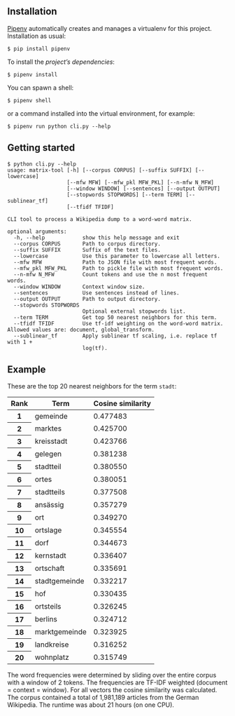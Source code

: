 ## Installation
[Pipenv](https://pipenv.readthedocs.io/en/latest/) automatically creates and manages a virtualenv for this project. Installation as usual:

```
$ pip install pipenv
```

To install the _project’s dependencies_:

```
$ pipenv install
```

You can spawn a shell:

```
$ pipenv shell
```

or a command installed into the virtual environment, for example:

```
$ pipenv run python cli.py --help
```


## Getting started

```
$ python cli.py --help
usage: matrix-tool [-h] [--corpus CORPUS] [--suffix SUFFIX] [--lowercase]
                   [--mfw MFW] [--mfw_pkl MFW_PKL] [--n-mfw N_MFW]
                   [--window WINDOW] [--sentences] [--output OUTPUT]
                   [--stopwords STOPWORDS] [--term TERM] [--sublinear_tf]
                   [--tfidf TFIDF]

CLI tool to process a Wikipedia dump to a word-word matrix.

optional arguments:
  -h, --help            show this help message and exit
  --corpus CORPUS       Path to corpus directory.
  --suffix SUFFIX       Suffix of the text files.
  --lowercase           Use this parameter to lowercase all letters.
  --mfw MFW             Path to JSON file with most frequent words.
  --mfw_pkl MFW_PKL     Path to pickle file with most frequent words.
  --n-mfw N_MFW         Count tokens and use the n most frequent words.
  --window WINDOW       Context window size.
  --sentences           Use sentences instead of lines.
  --output OUTPUT       Path to output directory.
  --stopwords STOPWORDS
                        Optional external stopwords list.
  --term TERM           Get top 50 nearest neighbors for this term.
  --tfidf TFIDF         Use tf-idf weighting on the word-word matrix. Allowed values are: document, global_transform.
  --sublinear_tf        Apply sublinear tf scaling, i.e. replace tf with 1 +
                        log(tf).
```

## Example
These are the top 20 nearest neighbors for the term `stadt`:

<table>
  <thead>
    <tr>
      <th>Rank</th>
      <th>Term</th>
      <th>Cosine similarity</th>
    </tr>
  </thead>
  <tbody>
    <tr>
      <th>1</th>
      <td>gemeinde</td>
      <td>0.477483</td>
    </tr>
    <tr>
      <th>2</th>
      <td>marktes</td>
      <td>0.425700</td>
    </tr>
    <tr>
      <th>3</th>
      <td>kreisstadt</td>
      <td>0.423766</td>
    </tr>
    <tr>
      <th>4</th>
      <td>gelegen</td>
      <td>0.381238</td>
    </tr>
    <tr>
      <th>5</th>
      <td>stadtteil</td>
      <td>0.380550</td>
    </tr>
    <tr>
      <th>6</th>
      <td>ortes</td>
      <td>0.380051</td>
    </tr>
    <tr>
      <th>7</th>
      <td>stadtteils</td>
      <td>0.377508</td>
    </tr>
    <tr>
      <th>8</th>
      <td>ansässig</td>
      <td>0.357279</td>
    </tr>
    <tr>
      <th>9</th>
      <td>ort</td>
      <td>0.349270</td>
    </tr>
    <tr>
      <th>10</th>
      <td>ortslage</td>
      <td>0.345554</td>
    </tr>
    <tr>
      <th>11</th>
      <td>dorf</td>
      <td>0.344673</td>
    </tr>
    <tr>
      <th>12</th>
      <td>kernstadt</td>
      <td>0.336407</td>
    </tr>
    <tr>
      <th>13</th>
      <td>ortschaft</td>
      <td>0.335691</td>
    </tr>
    <tr>
      <th>14</th>
      <td>stadtgemeinde</td>
      <td>0.332217</td>
    </tr>
    <tr>
      <th>15</th>
      <td>hof</td>
      <td>0.330435</td>
    </tr>
    <tr>
      <th>16</th>
      <td>ortsteils</td>
      <td>0.326245</td>
    </tr>
    <tr>
      <th>17</th>
      <td>berlins</td>
      <td>0.324712</td>
    </tr>
    <tr>
      <th>18</th>
      <td>marktgemeinde</td>
      <td>0.323925</td>
    </tr>
    <tr>
      <th>19</th>
      <td>landkreise</td>
      <td>0.316252</td>
    </tr>
    <tr>
      <th>20</th>
      <td>wohnplatz</td>
      <td>0.315749</td>
    </tr>
  </tbody>
</table>

The word frequencies were determined by sliding over the entire corpus with a window of 2 tokens. The frequencies are TF-IDF weighted (document = context = window). For all vectors the cosine similarity was calculated. The corpus contained a total of 1,981,189 articles from the German Wikipedia. The runtime was about 21 hours (on one CPU).
